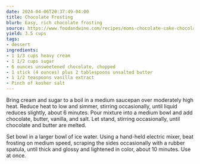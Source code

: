 ```yaml
---
date: 2024-04-06T20:37:49-04:00
title: Chocolate Frosting
blurb: Easy, rich chocolate frosting
source: https://www.foodandwine.com/recipes/moms-chocolate-cake-chocolate-frosting
yield: 3.5 cups
tags:
- dessert
ingredients:
- 1 1/3 cups heavy cream
- 1 1/2 cups sugar
- 6 ounces unsweetened chocolate, chopped
- 1 stick (4 ounces) plus 2 tablespoons unsalted butter
- 1 1/2 teaspoons vanilla extract
- Pinch of kosher salt
---
```


Bring cream and sugar to a boil in a medium saucepan over moderately high
heat. Reduce heat to low and simmer, stirring occasionally, until liquid
reduces slightly, about 6 minutes. Pour mixture into a medium bowl and add
chocolate, butter, vanilla, and salt. Let stand, stirring occasionally,
until chocolate and butter are melted.

Set bowl in a larger bowl of ice water. Using a hand-held electric mixer,
beat frosting on medium speed, scraping the sides occasionally with a rubber
spatula, until thick and glossy and lightened in color, about 10
minutes. Use at once.
